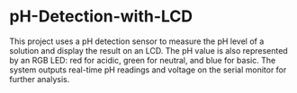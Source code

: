 # pH-Detection-with-LCD
This project uses a pH detection sensor to measure the pH level of a solution and display the result on an LCD. The pH value is also represented by an RGB LED: red for acidic, green for neutral, and blue for basic. The system outputs real-time pH readings and voltage on the serial monitor for further analysis.
